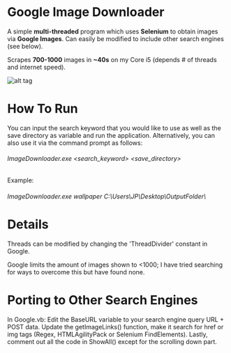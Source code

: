 # Google Image Downloader

A simple **multi-threaded** program which uses **Selenium** to obtain images via **Google Images**.
Can easily be modified to include other search engines (see below).

Scrapes **700-1000** images in **~40s** on my Core i5 (depends # of threads and internet speed).

![alt tag](https://raw.githubusercontent.com/jpxue/Google_Image_Downloader/master/app.png)

# How To Run

You can input the search keyword that you would like to use as well as the save directory as variable and run the application.
Alternatively, you can also use it via the command prompt as follows:

###### ImageDownloader.exe <search_keyword> <save_directory>

Example:
###### ImageDownloader.exe wallpaper C:\Users\JP\Desktop\OutputFolder\

# Details
Threads can be modified by changing the 'ThreadDivider' constant in Google.

Google limits the amount of images shown to <1000; I have tried searching for ways to overcome this but have found none.

# Porting to Other Search Engines
In Google.vb:
Edit the BaseURL variable to your search engine query URL + POST data. 
Update the getImageLinks() function, make it search for href or img tags (Regex, HTMLAgilityPack or Selenium FindElements).
Lastly, comment out all the code in ShowAll() except for the scrolling down part.

